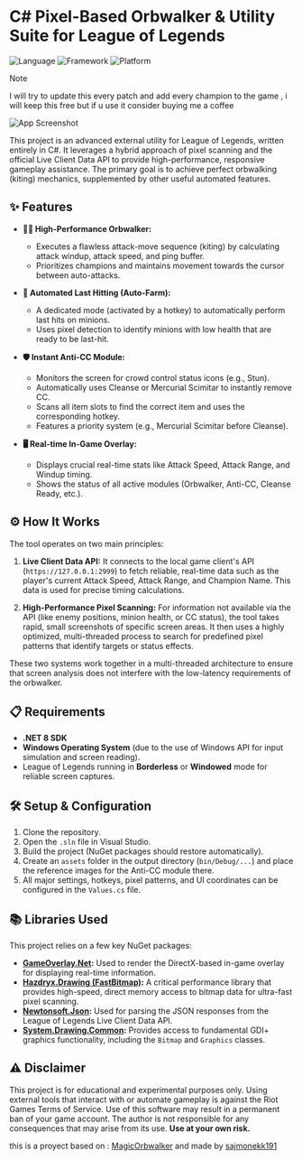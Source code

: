 # C# Pixel-Based Orbwalker & Utility Suite for League of Legends

![Language](https://img.shields.io/badge/Language-C%23-blueviolet)
![Framework](https://img.shields.io/badge/Framework-.NET%208-blue)
![Platform](https://img.shields.io/badge/Platform-Windows-0078D6)

> [!NOTE] 
> I will try to update this every patch and add every champion to the game , i will keep this free but if u use it consider buying me a coffee 

<img src="https://raw.githubusercontent.com/Russtels/QR/blob/main/binance%20(1).jpg" alt="App Screenshot" width="">


This project is an advanced external utility for League of Legends, written entirely in C#. It leverages a hybrid approach of pixel scanning and the official Live Client Data API to provide high-performance, responsive gameplay assistance. The primary goal is to achieve perfect orbwalking (kiting) mechanics, supplemented by other useful automated features.

## ✨ Features

* **🚶‍♂️ High-Performance Orbwalker:**
    * Executes a flawless attack-move sequence (kiting) by calculating attack windup, attack speed, and ping buffer.
    * Prioritizes champions and maintains movement towards the cursor between auto-attacks.

* **🚜 Automated Last Hitting (Auto-Farm):**
    * A dedicated mode (activated by a hotkey) to automatically perform last hits on minions.
    * Uses pixel detection to identify minions with low health that are ready to be last-hit.

* **🛡️ Instant Anti-CC Module:**
    * Monitors the screen for crowd control status icons (e.g., Stun).
    * Automatically uses Cleanse or Mercurial Scimitar to instantly remove CC.
    * Scans all item slots to find the correct item and uses the corresponding hotkey.
    * Features a priority system (e.g., Mercurial Scimitar before Cleanse).

* **🖥️ Real-time In-Game Overlay:**
    * Displays crucial real-time stats like Attack Speed, Attack Range, and Windup timing.
    * Shows the status of all active modules (Orbwalker, Anti-CC, Cleanse Ready, etc.).

## ⚙️ How It Works

The tool operates on two main principles:

1.  **Live Client Data API:** It connects to the local game client's API (`https://127.0.0.1:2999`) to fetch reliable, real-time data such as the player's current Attack Speed, Attack Range, and Champion Name. This data is used for precise timing calculations.

2.  **High-Performance Pixel Scanning:** For information not available via the API (like enemy positions, minion health, or CC status), the tool takes rapid, small screenshots of specific screen areas. It then uses a highly optimized, multi-threaded process to search for predefined pixel patterns that identify targets or status effects.

These two systems work together in a multi-threaded architecture to ensure that screen analysis does not interfere with the low-latency requirements of the orbwalker.

## 📋 Requirements

* **.NET 8 SDK**
* **Windows Operating System** (due to the use of Windows API for input simulation and screen reading).
* League of Legends running in **Borderless** or **Windowed** mode for reliable screen captures.

## 🛠️ Setup & Configuration

1.  Clone the repository.
2.  Open the `.sln` file in Visual Studio.
3.  Build the project (NuGet packages should restore automatically).
4.  Create an `assets` folder in the output directory (`bin/Debug/...`) and place the reference images for the Anti-CC module there.
5.  All major settings, hotkeys, pixel patterns, and UI coordinates can be configured in the `Values.cs` file.

## 📚 Libraries Used

This project relies on a few key NuGet packages:

* **[GameOverlay.Net](https://github.com/michel-pi/GameOverlay.Net):** Used to render the DirectX-based in-game overlay for displaying real-time information.
* **[Hazdryx.Drawing (FastBitmap)](https://github.com/Hazdryx/FastBitmap):** A critical performance library that provides high-speed, direct memory access to bitmap data for ultra-fast pixel scanning.
* **[Newtonsoft.Json](https://www.newtonsoft.com/json):** Used for parsing the JSON responses from the League of Legends Live Client Data API.
* **[System.Drawing.Common](https://www.nuget.org/packages/System.Drawing.Common/):** Provides access to fundamental GDI+ graphics functionality, including the `Bitmap` and `Graphics` classes.

## ⚠️ Disclaimer

This project is for educational and experimental purposes only. Using external tools that interact with or automate gameplay is against the Riot Games Terms of Service. Use of this software may result in a permanent ban of your game account. The author is not responsible for any consequences that may arise from its use. **Use at your own risk.**

this is a proyect based on : [MagicOrbwalker](https://github.com/sajmonekk191/MagicOrbwalker.git) and made by [sajmonekk191](https://github.com/sajmonekk191/)
